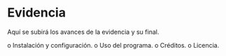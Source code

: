 # Evidencia
Aquí se subirá los avances de la evidencia y su final.

o	Instalación y configuración.
o	Uso del programa.
o	Créditos.
o	Licencia.
